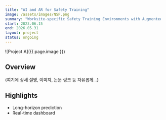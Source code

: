 ```yaml
---
title: "AI and AR for Safety Training"
image: /assets/images/NSF.png
summary: "Worksite-specific Safety Training Environments with Augmented Reality"
start: 2023.06.15
end: 2026.05.31
layout: project
status: ongoing
---
```


![Project A]({{ page.image }})

## Overview

(여기에 상세 설명, 이미지, 논문 링크 등 자유롭게...)

## Highlights

- Long-horizon prediction
- Real-time dashboard
